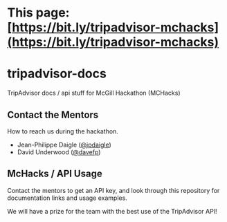 # This page: [https://bit.ly/tripadvisor-mchacks](https://bit.ly/tripadvisor-mchacks)

# tripadvisor-docs
TripAdvisor docs / api stuff for McGill Hackathon (MCHacks)

## Contact the Mentors
How to reach us during the hackathon.

* Jean-Philippe Daigle ([@jpdaigle](https://twitter.com/jpdaigle))
* David Underwood ([@davefp](https://twitter.com/davefp))

## McHacks / API Usage
Contact the mentors to get an API key, and look through this repository for documentation links and usage examples.

We will have a prize for the team with the best use of the TripAdvisor API!
